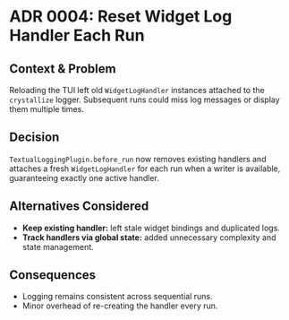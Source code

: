# ADR 0004: Reset Widget Log Handler Each Run

## Context & Problem
Reloading the TUI left old `WidgetLogHandler` instances attached to the `crystallize` logger. Subsequent runs could miss log messages or display them multiple times.

## Decision
`TextualLoggingPlugin.before_run` now removes existing handlers and attaches a fresh `WidgetLogHandler` for each run when a writer is available, guaranteeing exactly one active handler.

## Alternatives Considered
- **Keep existing handler:** left stale widget bindings and duplicated logs.
- **Track handlers via global state:** added unnecessary complexity and state management.

## Consequences
- Logging remains consistent across sequential runs.
- Minor overhead of re-creating the handler every run.
